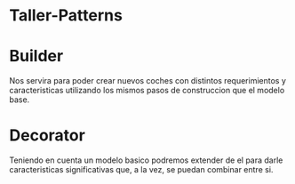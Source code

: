 # Taller-Patterns

# Builder
  Nos servira para poder crear nuevos coches con distintos requerimientos y caracteristicas utilizando los mismos pasos de construccion que el modelo base.
# Decorator
  Teniendo en cuenta un modelo basico podremos extender de el para darle caracteristicas significativas que, a la vez, se puedan combinar entre si. 
